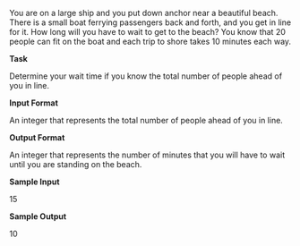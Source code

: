 You are on a large ship and you put down anchor near a beautiful beach. There is a small boat ferrying passengers back and forth, and you get in line for it. How long will you have to wait to get to the beach? You know that 20 people can fit on the boat and each trip to shore takes 10 minutes each way.

**Task**

Determine your wait time if you know the total number of people ahead of you in line.  

**Input Format**

An integer that represents the total number of people ahead of you in line.

**Output Format**

An integer that represents the number of minutes that you will have to wait until you are standing on the beach.

**Sample Input**

15

**Sample Output**

10